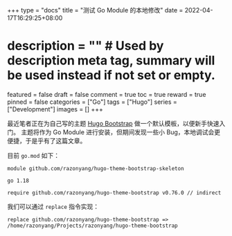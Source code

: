 +++
type = "docs"
title = "测试 Go Module 的本地修改"
date = 2022-04-17T16:29:25+08:00
# description = "" # Used by description meta tag, summary will be used instead if not set or empty.
featured = false
draft = false
comment = true
toc = true
reward = true
pinned = false
categories = ["Go"]
tags = ["Hugo"]
series = ["Development"]
images = []
+++

最近笔者正在为自己写的主题 [Hugo Bootstrap](https://github.com/razonyang/hugo-theme-bootstrap) 做一个默认模板，以便新手快速入门。
主题将作为 Go Module 进行安装，但期间发现一些小 Bug，本地调试会更便捷，于是乎有了这篇文章。

<!--more-->

目前 `go.mod` 如下：

```text
module github.com/razonyang/hugo-theme-bootstrap-skeleton

go 1.18

require github.com/razonyang/hugo-theme-bootstrap v0.76.0 // indirect
```

我们可以通过 `replace` 指令实现：

```text
replace github.com/razonyang/hugo-theme-bootstrap => /home/razonyang/Projects/razonyang/hugo-theme-bootstrap
```

